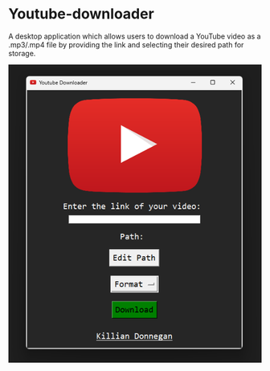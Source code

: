 # Youtube-downloader
A desktop application which allows users to download a YouTube video as a .mp3/.mp4 file by providing the link and selecting their desired path for storage.

![alt text](images/demo.png)
